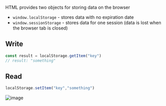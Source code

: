 

HTML provides two objects for storing data on the browser
 - `window.localStorage` - stores data with no expiration date
 - `window.sessionStorage` - stores data for one session (data is lost when the browser tab is closed)

 ## Write
 ```js
const result = localStorage.getItem("key")
// result: "something"
 ```

 ## Read
 ```js
localStorage.setItem("key","something")
 ```

 ![image](https://user-images.githubusercontent.com/5538753/38788424-263e6aae-4166-11e8-9643-a9c0ec200a6a.png)
